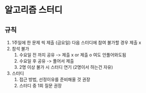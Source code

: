 # 알고리즘 스터디

## 규칙
1. 1주일에 한 문제 씩 제출 (금요일)
   다음 스터디에 참여 불가할 경우 제출 x
2. 참석 불가
   1. 수요일 전 까지 공유 -> 제출 x or 제출 o 여도 안풀어와도됨
   2. 수요일 후 공유 -> 풀어서 제출
   3. 2명 이상 불가 시 스터디 연기 (2명이서 하는건 자유)
3. 스터디
   1. 접근 방법, 선정이유를 준비해올 것 권장
   2. 스터디 중 1회 질문 권장
